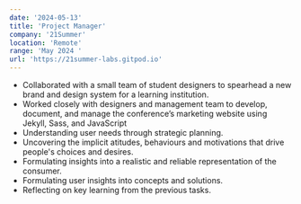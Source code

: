 ```yaml
---
date: '2024-05-13'
title: 'Project Manager'
company: '21Summer'
location: 'Remote'
range: 'May 2024 '
url: 'https://21summer-labs.gitpod.io' 
---
```


- Collaborated with a small team of student designers to spearhead a new brand and design system for a learning institution. 
- Worked closely with designers and management team to develop, document, and manage the conference’s marketing website using Jekyll, Sass, and JavaScript  
- Understanding user needs through strategic planning.
- Uncovering the implicit atitudes, behaviours and motivations that drive people's choices and desires.
- Formulating insights into a realistic and reliable representation of the consumer. 
- Formulating user insights into concepts and solutions. 
- Reflecting on key learning from the previous tasks.
